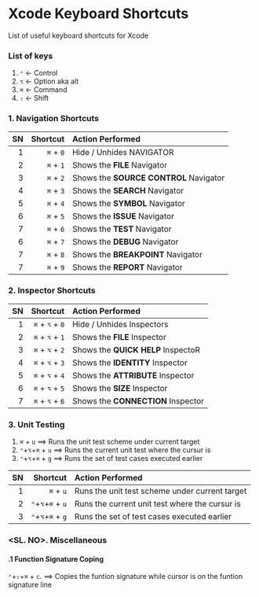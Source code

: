 # Xcode Keyboard Shortcuts
List of useful keyboard shortcuts for Xcode

### List of keys
1. `⌃`  <- Control
2. `⌥`  <- Option aka alt
3. `⌘`  <- Command
4. `⇧`  <- Shift


### 1. Navigation Shortcuts
| SN   | Shortcut         |  Action Performed                              |
| ----:|-----------------:| :----------------------------------------------|
| 1    | `⌘` + `0`        | Hide / Unhides  NAVIGATOR                      |
| 2    | `⌘` + `1`        | Shows the **FILE** Navigator                   |
| 3    | `⌘` + `2`        | Shows the **SOURCE CONTROL** Navigator         |
| 4    | `⌘` + `3`        | Shows the **SEARCH** Navigator                 |
| 5    | `⌘` + `4`        | Shows the **SYMBOL** Navigator                 |
| 6    | `⌘` + `5`        | Shows the **ISSUE** Navigator                  |
| 7    | `⌘` + `6`        | Shows the **TEST** Navigator                   |
| 6    | `⌘` + `7`        | Shows the **DEBUG** Navigator                  |
| 7    | `⌘` + `8`        | Shows the **BREAKPOINT** Navigator             |
| 7    | `⌘` + `9`        | Shows the **REPORT** Navigator                 |

### 2. Inspector Shortcuts
| SN   | Shortcut      				       |   Action Performed                             |
| ----:|----------------------------:| :----------------------------------------------|
| 1    | `⌘` + `⌥` + `0`	 			     | Hide / Unhides  Inspectors                     |
| 2    | `⌘` + `⌥` + `1`             | Shows the **FILE** Inspector                   |
| 3 	 | `⌘` + `⌥` + `2`             | Shows the **QUICK HELP** InspectoR             |
| 4 	 | `⌘` + `⌥` + `3`             | Shows the **IDENTITY** Inspector               |
| 5 	 | `⌘` + `⌥` + `4`             | Shows the **ATTRIBUTE** Inspector              |
| 6 	 | `⌘` + `⌥` + `5`             | Shows the **SIZE** Inspector                   |
| 7 	 | `⌘` + `⌥` + `6`             | Shows the **CONNECTION** Inspector             |



### 3. Unit Testing
1. `⌘` + `u` ==> Runs the unit test scheme under current target            
2. `⌃`+`⌥`+`⌘` + `u` ==> Runs the current unit test where the cursur is
3. `⌃`+`⌥`+`⌘` + `g` ==> Runs the set of test cases executed earlier



| SN  | Shortcut      				      |   Action Performed                              |
| ---:|----------------------------:| :-----------------------------------------------|
| 1   | `⌘` + `u`		 				        | Runs the unit test scheme under current target  |
| 2  	| `⌃`+`⌥`+`⌘` + `u`           | Runs the current unit test where the cursur is  |
| 3 	| `⌃`+`⌥`+`⌘` + `g`           | Runs the set of test cases executed earlier     |



### <SL. NO>. Miscellaneous
#### .1 Function Signature Coping
`⌃`+`⇧`+`⌘` + `c`. ==> Copies the funtion signature while cursor is on the funtion signature line



